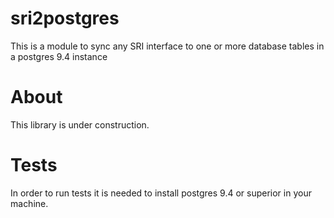 # sri2postgres
This is a module to sync any SRI interface to one or more database tables in a postgres 9.4 instance

# About
This library is under construction.

# Tests
In order to run tests it is needed to install postgres 9.4 or superior in your machine.